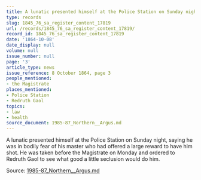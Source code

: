 ```yaml
---
title: A lunatic presented himself at the Police Station on Sunday night
type: records
slug: 1845_76_sa_register_content_17819
url: /records/1845_76_sa_register_content_17819/
record_id: 1845_76_sa_register_content_17819
date: '1864-10-08'
date_display: null
volume: null
issue_number: null
page: '3'
article_type: news
issue_reference: 8 October 1864, page 3
people_mentioned:
- the Magistrate
places_mentioned:
- Police Station
- Redruth Gaol
topics:
- law
- health
source_document: 1985-87_Northern__Argus.md
---
```


A lunatic presented himself at the Police Station on Sunday night, saying he was in bodily fear of his master who had offered a large reward to have him shot. He was taken before the Magistrate on Monday and ordered to Redruth Gaol to see what good a little seclusion would do him.

Source: [1985-87_Northern__Argus.md](/downloads/markdown/1985-87_Northern__Argus.md)
